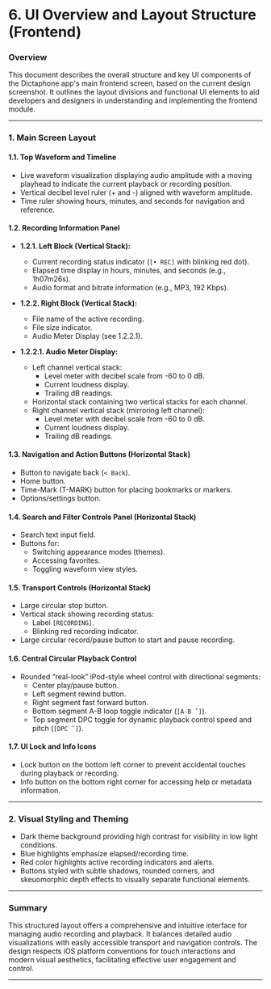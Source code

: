 # 6. UI Overview and Layout Structure (Frontend)

### Overview

This document describes the overall structure and key UI components of the Dictaphone app's main frontend screen, based on the current design screenshot. It outlines the layout divisions and functional UI elements to aid developers and designers in understanding and implementing the frontend module.

---

### 1. Main Screen Layout

#### 1.1. Top Waveform and Timeline

- Live waveform visualization displaying audio amplitude with a moving playhead to indicate the current playback or recording position.
- Vertical decibel level ruler (+ and -) aligned with waveform amplitude.
- Time ruler showing hours, minutes, and seconds for navigation and reference.

#### 1.2. Recording Information Panel

- **1.2.1. Left Block (Vertical Stack):**
  - Current recording status indicator (`[• REC]` with blinking red dot).
  - Elapsed time display in hours, minutes, and seconds (e.g., 1h07m26s).
  - Audio format and bitrate information (e.g., MP3, 192 Kbps).

- **1.2.2. Right Block (Vertical Stack):**
  - File name of the active recording.
  - File size indicator.
  - Audio Meter Display (see 1.2.2.1).

- **1.2.2.1. Audio Meter Display:**
  - Left channel vertical stack:
    - Level meter with decibel scale from -60 to 0 dB.
    - Current loudness display.
    - Trailing dB readings.
  - Horizontal stack containing two vertical stacks for each channel.
  - Right channel vertical stack (mirroring left channel):
    - Level meter with decibel scale from -60 to 0 dB.
    - Current loudness display.
    - Trailing dB readings.

#### 1.3. Navigation and Action Buttons (Horizontal Stack)

- Button to navigate back (`< Back`).
- Home button.
- Time-Mark (T-MARK) button for placing bookmarks or markers.
- Options/settings button.

#### 1.4. Search and Filter Controls Panel (Horizontal Stack)

- Search text input field.
- Buttons for:
  - Switching appearance modes (themes).
  - Accessing favorites.
  - Toggling waveform view styles.

#### 1.5. Transport Controls (Horizontal Stack)

- Large circular stop button.
- Vertical stack showing recording status:
  - Label `[RECORDING]`.
  - Blinking red recording indicator.
- Large circular record/pause button to start and pause recording.

#### 1.6. Central Circular Playback Control

- Rounded “real-look” iPod-style wheel control with directional segments:
  - Center play/pause button.
  - Left segment rewind button.
  - Right segment fast forward button.
  - Bottom segment A-B loop toggle indicator (`[A-B ˇ]`).
  - Top segment DPC toggle for dynamic playback control speed and pitch (`[DPC ˆ]`).

#### 1.7. UI Lock and Info Icons

- Lock button on the bottom left corner to prevent accidental touches during playback or recording.
- Info button on the bottom right corner for accessing help or metadata information.

---

### 2. Visual Styling and Theming

- Dark theme background providing high contrast for visibility in low light conditions.
- Blue highlights emphasize elapsed/recording time.
- Red color highlights active recording indicators and alerts.
- Buttons styled with subtle shadows, rounded corners, and skeuomorphic depth effects to visually separate functional elements.

---

### Summary

This structured layout offers a comprehensive and intuitive interface for managing audio recording and playback. It balances detailed audio visualizations with easily accessible transport and navigation controls. The design respects iOS platform conventions for touch interactions and modern visual aesthetics, facilitating effective user engagement and control.

---
